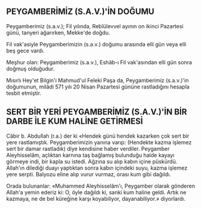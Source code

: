 ## PEYGAMBERİMİZ (S.A.V.)'İN DOĞUMU

Peygamberimiz (s.a.v.); Fil yılında, Rebîülevvel ayının on ikinci Pazartesi günü, tanyeri ağarırken, Mekke'de doğdu.

Fil vak'asiyle Peygamberimizin (s.a.v.) doğu­mu arasında elli gün veya elli beş gece vardı.

Meşhur olan: Peygamberimiz (s.a.v.), Eshâb-ı Fil vak'asından elli gün sonra doğmuş olduğudur.

Mısırlı Hey'et Bilgin'i Mahmud'ul Feleki Pa­şa da, Peygamberimiz (s.a.v.)'in doğumunun, milâdi 571 yılı 20 Nisan Pazartesi gününe rastladığını hesapla tesbit etmiştir.

## SERT BİR YERİ PEYGAMBERİMİZ (S.A.V.)'İN BİR DARBE İLE KUM HALİNE GETİRMESİ

Câbir b. Abdullah (r.a.) der ki «Hendek günü hendek kazarken çok sert bir yere rastlamıştık. Peygamberimizin yanına varıp: (Hendekte kazma işlemez sert bir damar rastladık) diye kendisine haber verdiler. Peygamber Aleyhisselâm, açlıktan karnına taş bağlamış bulunduğu halde kayayı görmeye indi, bir kapla su istedi. Ağzına su alıp kabın içine püskürdü. Allah'ın dilediği duayı yap­tıktan sonra kabın içindeki suyu, kazma işlemez yere serpti. Balyozu eline alıp vurur vurmaz, orası kum gibi dağıldı.

Orada bulunanlar: «Muhammed Aleyhisselâm'ı, Peygamber olarak gönderen Allah'a yemin ederiz ki: O, öyle dağıldı ki, sanki kum haline geldi. Artık ne kazmaya, ne de bel küreğine karşı koyabiliyor, dayanabiliyor.» diyorlardı.
